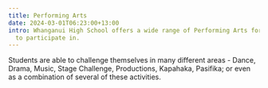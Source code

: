 ```yaml
---
title: Performing Arts
date: 2024-03-01T06:23:00+13:00
intro: Whanganui High School offers a wide range of Performing Arts for students
  to participate in.
---
```


Students are able to challenge themselves in many different areas - Dance, Drama, Music, Stage Challenge, Productions, Kapahaka, Pasifika; or even as a combination of several of these activities.

